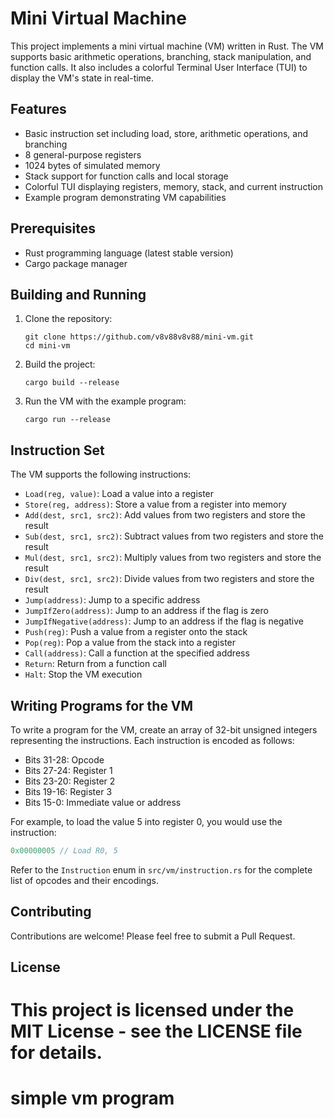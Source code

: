 # Mini Virtual Machine

This project implements a mini virtual machine (VM) written in Rust. The VM supports basic arithmetic operations, branching, stack manipulation, and function calls. It also includes a colorful Terminal User Interface (TUI) to display the VM's state in real-time.

## Features

- Basic instruction set including load, store, arithmetic operations, and branching
- 8 general-purpose registers
- 1024 bytes of simulated memory
- Stack support for function calls and local storage
- Colorful TUI displaying registers, memory, stack, and current instruction
- Example program demonstrating VM capabilities

## Prerequisites

- Rust programming language (latest stable version)
- Cargo package manager

## Building and Running

1. Clone the repository:
   ```
   git clone https://github.com/v8v88v8v88/mini-vm.git
   cd mini-vm
   ```

2. Build the project:
   ```
   cargo build --release
   ```

3. Run the VM with the example program:
   ```
   cargo run --release
   ```

## Instruction Set

The VM supports the following instructions:

- `Load(reg, value)`: Load a value into a register
- `Store(reg, address)`: Store a value from a register into memory
- `Add(dest, src1, src2)`: Add values from two registers and store the result
- `Sub(dest, src1, src2)`: Subtract values from two registers and store the result
- `Mul(dest, src1, src2)`: Multiply values from two registers and store the result
- `Div(dest, src1, src2)`: Divide values from two registers and store the result
- `Jump(address)`: Jump to a specific address
- `JumpIfZero(address)`: Jump to an address if the flag is zero
- `JumpIfNegative(address)`: Jump to an address if the flag is negative
- `Push(reg)`: Push a value from a register onto the stack
- `Pop(reg)`: Pop a value from the stack into a register
- `Call(address)`: Call a function at the specified address
- `Return`: Return from a function call
- `Halt`: Stop the VM execution

## Writing Programs for the VM

To write a program for the VM, create an array of 32-bit unsigned integers representing the instructions. Each instruction is encoded as follows:

- Bits 31-28: Opcode
- Bits 27-24: Register 1
- Bits 23-20: Register 2
- Bits 19-16: Register 3
- Bits 15-0: Immediate value or address

For example, to load the value 5 into register 0, you would use the instruction:
```rust
0x00000005 // Load R0, 5
```

Refer to the `Instruction` enum in `src/vm/instruction.rs` for the complete list of opcodes and their encodings.

## Contributing

Contributions are welcome! Please feel free to submit a Pull Request.

## License

This project is licensed under the MIT License - see the LICENSE file for details.
=======
# simple vm program
